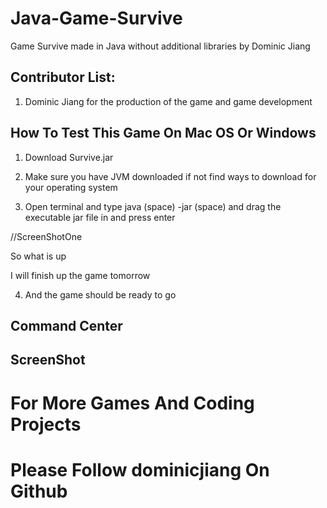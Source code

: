 # Java-Game-Survive

Game Survive made in Java without additional libraries by Dominic Jiang

## Contributor List:

1. Dominic Jiang for the production of the game and game development

## How To Test This Game On Mac OS Or Windows

1. Download Survive.jar 

2. Make sure you have JVM downloaded if not find ways to download for your operating system

3. Open terminal and type java (space) -jar (space) and drag the executable jar file in and press enter 

//ScreenShotOne 

So what is up

I will finish up the game tomorrow

4. And the game should be ready to go

## Command Center


## ScreenShot

# For More Games And Coding Projects

# Please Follow dominicjiang On Github
